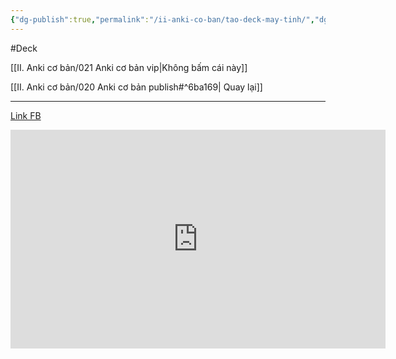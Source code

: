 ```yaml
---
{"dg-publish":true,"permalink":"/ii-anki-co-ban/tao-deck-may-tinh/","dgPassFrontmatter":true}
---
```


#Deck

[[II. Anki cơ bản/021 Anki cơ bản vip\|Không bấm cái này]]

[[II. Anki cơ bản/020 Anki cơ bản publish#^6ba169\| Quay lại]]
____

[Link FB](https://www.facebook.com/100006970567626/videos/269699682445236/)

<iframe width="600" height="350" src="https://www.youtube.com/embed/w1nncWHOmFU" title="Tạo deck" frameborder="0" allow="accelerometer; autoplay; clipboard-write; encrypted-media; gyroscope; picture-in-picture; web-share" allowfullscreen></iframe>
